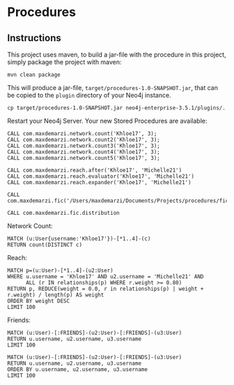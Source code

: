 # Procedures

Instructions
------------ 

This project uses maven, to build a jar-file with the procedure in this
project, simply package the project with maven:

    mvn clean package

This will produce a jar-file, `target/procedures-1.0-SNAPSHOT.jar`,
that can be copied to the `plugin` directory of your Neo4j instance.

    cp target/procedures-1.0-SNAPSHOT.jar neo4j-enterprise-3.5.1/plugins/.
    

Restart your Neo4j Server. Your new Stored Procedures are available:

    CALL com.maxdemarzi.network.count('Khloe17', 3);
    CALL com.maxdemarzi.network.count2('Khloe17', 3);
    CALL com.maxdemarzi.network.count3('Khloe17', 3);
    CALL com.maxdemarzi.network.count4('Khloe17', 3);
    CALL com.maxdemarzi.network.count5('Khloe17', 3);    

    CALL com.maxdemarzi.reach.after('Khloe17', 'Michelle21')
    CALL com.maxdemarzi.reach.evaluator('Khloe17', 'Michelle21')
    CALL com.maxdemarzi.reach.expander('Khloe17', 'Michelle21')
        
    CALL com.maxdemarzi.fic('/Users/maxdemarzi/Documents/Projects/procedures/fic.csv')
    
    CALL com.maxdemarzi.fic.distribution
    
Network Count:

    MATCH (u:User{username:'Khloe17'})-[*1..4]-(c) 
    RETURN count(DISTINCT c)
    

Reach:

    MATCH p=(u:User)-[*1..4]-(u2:User) 
    WHERE u.username = 'Khloe17' AND u2.username = 'Michelle21' AND
          ALL (r IN relationships(p) WHERE r.weight >= 0.80)
    RETURN p, REDUCE(weight = 0.0, r in relationships(p) | weight + r.weight) / length(p) AS weight
    ORDER BY weight DESC
    LIMIT 100
    
Friends:

    MATCH (u:User)-[:FRIENDS]-(u2:User)-[:FRIENDS]-(u3:User) 
    RETURN u.username, u2.username, u3.username
    LIMIT 100

    MATCH (u:User)-[:FRIENDS]-(u2:User)-[:FRIENDS]-(u3:User) 
    RETURN u.username, u2.username, u3.username
    ORDER BY u.username, u2.username, u3.username
    LIMIT 100
        